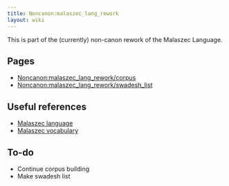 ```yaml
---
title: Noncanon:malaszec_lang_rework
layout: wiki
---
```

This is part of the (currently) non-canon rework of the Malaszec
Language.

## Pages

- [Noncanon:malaszec_lang_rework/corpus](Noncanon:malaszec_lang_rework/corpus "wikilink")
- [Noncanon:malaszec_lang_rework/swadesh_list](Noncanon:malaszec_lang_rework/swadesh_list "wikilink")

## Useful references

- [Malaszec language](Malaszec_language "wikilink")
- [Malaszec vocabulary](Malaszec_vocabulary "wikilink")

## To-do

- Continue corpus building
- Make swadesh list